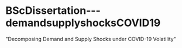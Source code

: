# BScDissertation---demandsupplyshocksCOVID19
"Decomposing Demand and Supply Shocks under COVID-19 Volatility"
